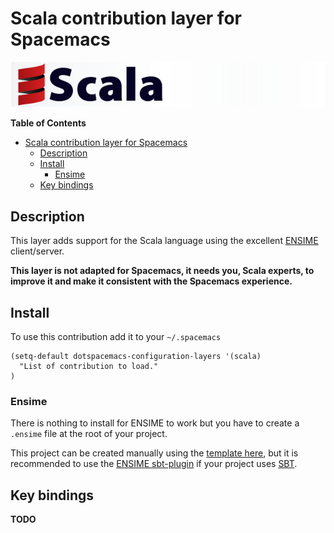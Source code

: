 # Scala contribution layer for Spacemacs

![logo](scala.png)

<!-- markdown-toc start - Don't edit this section. Run M-x markdown-toc/generate-toc again -->
**Table of Contents**

- [Scala contribution layer for Spacemacs](#scala-contribution-layer-for-spacemacs)
    - [Description](#description)
    - [Install](#install)
        - [Ensime](#ensime)
    - [Key bindings](#key-bindings)

<!-- markdown-toc end -->

## Description

This layer adds support for the Scala language using the excellent [ENSIME][]
client/server.

**This layer is not adapted for Spacemacs, it needs you, Scala experts, to
improve it and make it consistent with the Spacemacs experience.**

## Install

To use this contribution add it to your `~/.spacemacs`

```elisp
(setq-default dotspacemacs-configuration-layers '(scala)
  "List of contribution to load."
)
```

### Ensime

There is nothing to install for ENSIME to work but you have to create a
`.ensime` file at the root of your project.

This project can be created manually using the [template here][dotensime],
but it is recommended to use the [ENSIME sbt-plugin][sbt-plugin] if your
project uses [SBT][].

## Key bindings

**TODO**

[ENSIME]: https://github.com/ensime
[dotensime]: https://github.com/ensime/ensime-server/wiki/Example-Configuration-File
[sbt]: http://www.scala-sbt.org/
[sbt-plugin]: https://github.com/ensime/ensime-server/wiki/Quick-Start-Guide#installing-the-ensime-sbt-plugin
